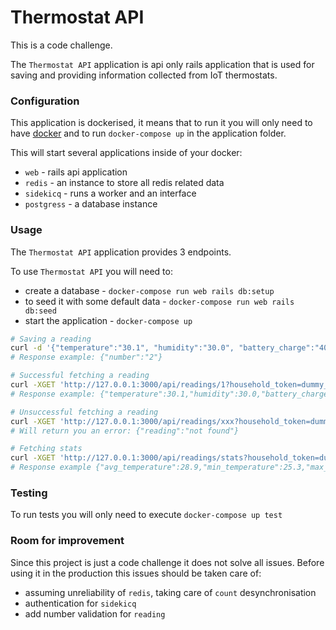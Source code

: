 # Thermostat API

This is a code challenge.

The `Thermostat API` application is api only rails application that is used for saving and providing information collected from IoT thermostats.

### Configuration

This application is dockerised, it means that to run it you will only need to have [docker](https://www.docker.com/) and to run `docker-compose up` in the application folder.

This will start several applications inside of your docker:
- `web` - rails api application
- `redis` - an instance to store all redis related data
- `sidekicq` - runs a worker and an interface
- `postgress` - a database instance

### Usage

The `Thermostat API` application provides 3 endpoints.

To use `Thermostat API` you will need to:
- create a database - `docker-compose run web rails db:setup`
- to seed it with some default data - `docker-compose run web rails db:seed`
- start the application - `docker-compose up`

```bash
# Saving a reading
curl -d '{"temperature":"30.1", "humidity":"30.0", "battery_charge":"40.0"}' -H "Content-Type: application/json" -X POST 'http://127.0.0.1:3000/api/readings?household_token=dummy_token'
# Response example: {"number":"2"}
```

```bash
# Successful fetching a reading
curl -XGET 'http://127.0.0.1:3000/api/readings/1?household_token=dummy_token'
# Response example: {"temperature":30.1,"humidity":30.0,"battery_charge":40.0}
```

```bash
# Unsuccessful fetching a reading
curl -XGET 'http://127.0.0.1:3000/api/readings/xxx?household_token=dummy_token'
# Will return you an error: {"reading":"not found"}
```

```bash
# Fetching stats
curl -XGET 'http://127.0.0.1:3000/api/readings/stats?household_token=dummy_token'
# Response example {"avg_temperature":28.9,"min_temperature":25.3,"max_temperature":30.1,"avg_humidity":32.65,"min_humidity":30.0,"max_humidity":40.6,"avg_battery_charge":37.5,"min_battery_charge":30.0,"max_battery_charge":40.0}
```

### Testing

To run tests you will only need to execute `docker-compose up test`

### Room for improvement

Since this project is just a code challenge it does not solve all issues. Before using it in the production this issues should be taken care of:

- assuming unreliability of `redis`, taking care of `count` desynchronisation
- authentication for `sidekicq`
- add number validation for `reading`
